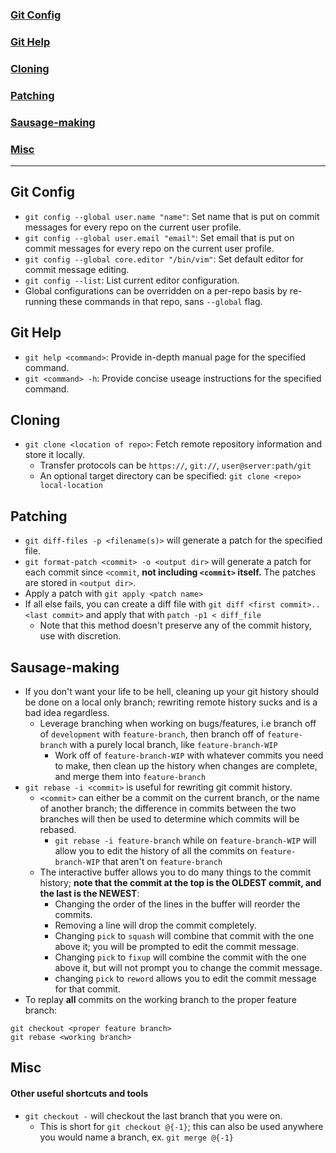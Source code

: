 ### [Git Config](#git-config)
### [Git Help](#git-help)
### [Cloning](#cloning)
### [Patching](#patching)
### [Sausage-making](#sausage-making)
### [Misc](#misc)

---

## Git Config
* `git config --global user.name "name"`: Set name that is put on commit messages for every repo 
  on the current user profile.
* `git config --global user.email "email"`: Set email that is put on commit messages for every repo 
  on the current user profile.
* `git config --global core.editor "/bin/vim"`: Set default editor for commit message editing.
* `git config --list`: List current editor configuration.
* Global configurations can be overridden on a per-repo basis by re-running these commands in that
  repo, sans `--global` flag.

## Git Help
* `git help <command>`: Provide in-depth manual page for the specified command.
* `git <command> -h`: Provide concise useage instructions for the specified command.

## Cloning
* `git clone <location of repo>`: Fetch remote repository information and store it locally.
    * Transfer protocols can be `https://`, `git://`, `user@server:path/git`
    * An optional target directory can be specified: `git clone <repo> local-location`

## Patching
- `git diff-files -p <filename(s)>` will generate a patch for the specified file.
- `git format-patch <commit> -o <output dir>` will generate a patch for each commit since `<commit`, **not including `<commit>` itself.** The patches are stored in `<output dir>`.
- Apply a patch with `git apply <patch name>`
- If all else fails, you can create a diff file with `git diff <first commit>..<last commit>` and apply that
  with `patch -p1 < diff_file`
    - Note that this method doesn't preserve any of the commit history, use with discretion.

## Sausage-making
- If you don't want your life to be hell, cleaning up your git history should be done on a local only branch; rewriting
  remote history sucks and is a bad idea regardless.
    - Leverage branching when working on bugs/features, i.e branch off of `development` with `feature-branch`, then branch
      off of `feature-branch` with a purely local branch, like `feature-branch-WIP`
      - Work off of `feature-branch-WIP` with whatever commits you need to make, then clean up the history when changes
        are complete, and merge them into `feature-branch`
- `git rebase -i <commit>` is useful for rewriting git commit history.
    - `<commit>` can either be a commit on the current branch, or the name of another branch; the difference in commits
      between the two branches will then be used to determine which commits will be rebased.
        - `git rebase -i feature-branch` while on `feature-branch-WIP` will allow you to edit the history of all the commits
        on `feature-branch-WIP` that aren't on `feature-branch`
    - The interactive buffer allows you to do many things to the commit history; **note that the commit at the top is the
      OLDEST commit, and the last is the NEWEST**:
        - Changing the order of the lines in the buffer will reorder the commits.
        - Removing a line will drop the commit completely.
        - Changing `pick` to `squash` will combine that commit with the one above it; you will be prompted to edit the
          commit message.
        - Changing `pick` to `fixup` will combine the commit with the one above it, but will not prompt you to change
          the commit message.
        - changing `pick` to `reword` allows you to edit the commit message for that commit.
- To replay **all** commits on the working branch to the proper feature branch:
```
git checkout <proper feature branch>
git rebase <working branch>
```

## Misc
#### Other useful shortcuts and tools

- `git checkout -` will checkout the last branch that you were on.
	- This is short for `git checkout @{-1}`; this can also be used anywhere you would name a branch, ex. `git merge @{-1}`
